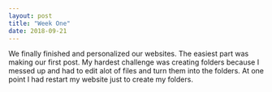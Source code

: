 ```yaml
---
layout: post
title: "Week One"
date: 2018-09-21
---
```


We finally finished and personalized our websites. The easiest part was making our first post. My hardest challenge was creating folders because I messed up and had to edit alot of files and turn them into the folders. At one point I had restart my website just to create my folders.

